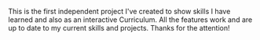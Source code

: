 This is the first independent project I've created to show skills I have learned and also as an interactive Curriculum.
All the features work and are up to date to my current skills and projects.
Thanks for the attention!

